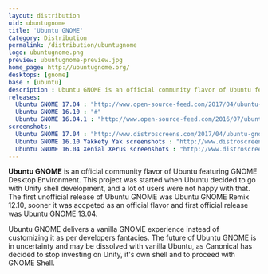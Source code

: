 ```yaml
---
layout: distribution
uid: ubuntugnome
title: 'Ubuntu GNOME'
Category: Distribution
permalink: /distribution/ubuntugnome
logo: ubuntugnome.png
preview: ubuntugnome-preview.jpg
home_page: http://ubuntugnome.org/
desktops: [gnome]
base : [ubuntu]
description : Ubuntu GNOME is an official community flavor of Ubuntu featuring GNOME Desktop Environment. Stories, reviews and screenshots of Ubuntu GNOME
releases:
  Ubuntu GNOME 17.04 : "http://www.open-source-feed.com/2017/04/ubuntu-gnome-1704-released-with-latest.html"
  Ubuntu GNOME 16.10 : "#"
  Ubuntu GNOME 16.04.1 : "http://www.open-source-feed.com/2016/07/ubuntu-gnome-16041-released.html"
screenshots:
  Ubuntu GNOME 17.04 : "http://www.distroscreens.com/2017/04/ubuntu-gnome-1704-zesty-zapus.html"
  Ubuntu GNOME 16.10 Yakkety Yak screenshots : "http://www.distroscreens.com/2016/10/ubuntu-gnome-1610-yakkety-yak.html"
  Ubuntu GNOME 16.04 Xenial Xerus screenshots : "http://www.distroscreens.com/2016/04/ubuntu-gnome-1604-xenial-xerus.html"
---
```


**Ubuntu GNOME** is an official community flavor of Ubuntu featuring GNOME Desktop Environment. This project was started when Ubuntu decided to go with Unity shell development, and a lot of users were not happy with that. The first unofficial release of Ubuntu GNOME was Ubuntu GNOME Remix 12.10, sooner it was accpeted as an official flavor and first official release was Ubuntu GNOME 13.04.

Ubuntu GNOME delivers a vanilla GNOME experience instead of customizing it as per developers fantacies. The future of Ubuntu GNOME is in uncertainty and may be dissolved with vanilla Ubuntu, as Canonical has decided to stop investing on Unity, it's own shell and to proceed with GNOME Shell.
